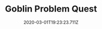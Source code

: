 ---
templateKey: blog-post
featuredpost: false
date: 2020-03-01T19:23:23.711Z
featuredimage: /img/quest_bg2.png
imgBg: quest_bg2
title: Goblin Problem Quest
description: There's a goblin blocking the path to the Witch's Swamp. There must be some way to get him to move... Perhaps I should seek out more information on Goblins.
reward: Wizard's buildings & Dark shrines
tags:
  - Railroad
  - Dark Talisman Quest
  - Henchman
  - Witch's Swamp
  - Void Mayonnaise
  - Magic Ink
  - Wizard
  - quest
---
